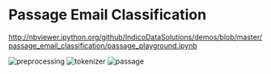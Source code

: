 **Passage Email Classification**
===================

http://nbviewer.ipython.org/github/IndicoDataSolutions/demos/blob/master/passage_email_classification/passage_playground.ipynb

![preprocessing](http://i.imgur.com/7Zk2n6g.png)
![tokenizer](http://i.imgur.com/z8o14la.png)
![passage](http://i.imgur.com/9yaGeuB.png)
